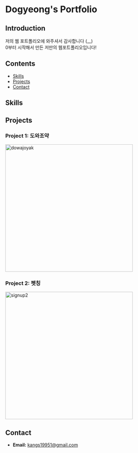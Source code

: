 # Dogyeong's Portfolio

## Introduction

저의 웹 포트폴리오에 와주셔서 감사합니다 (__) <br />
0부터 시작해서 만든 저만의 웹포트폴리오입니다!

## Contents

- [Skills](#skills)
- [Projects](#projects)
- [Contact](#contact)

## Skills


## Projects

### Project 1: 도와조약
<img src="https://github.com/yeomdogyeong/JS_algorithm/assets/82639552/a396cb61-a61c-471f-adf4-f06557d8a9c1" alt="dowajoyak" width="400px" />

### Project 2: 펫칭
<img width="400" alt="signup2" src="https://github.com/yeomdogyeong/JS_algorithm/assets/82639552/b511bfd8-0695-42ee-96ef-c18d19d24855">



## Contact

- **Email:** kangs19951@gmail.com


